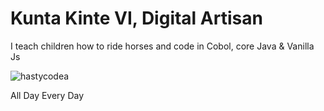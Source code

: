 <h1>Kunta Kinte VI, Digital Artisan</h1>
<p> I teach children how to ride horses and code in Cobol, core Java & Vanilla Js</p>
<p><img align="center" src="https://github-readme-streak-stats.herokuapp.com/?user=hastycodea&" alt="hastycodea" /></p>
<p>All Day Every Day</p>
